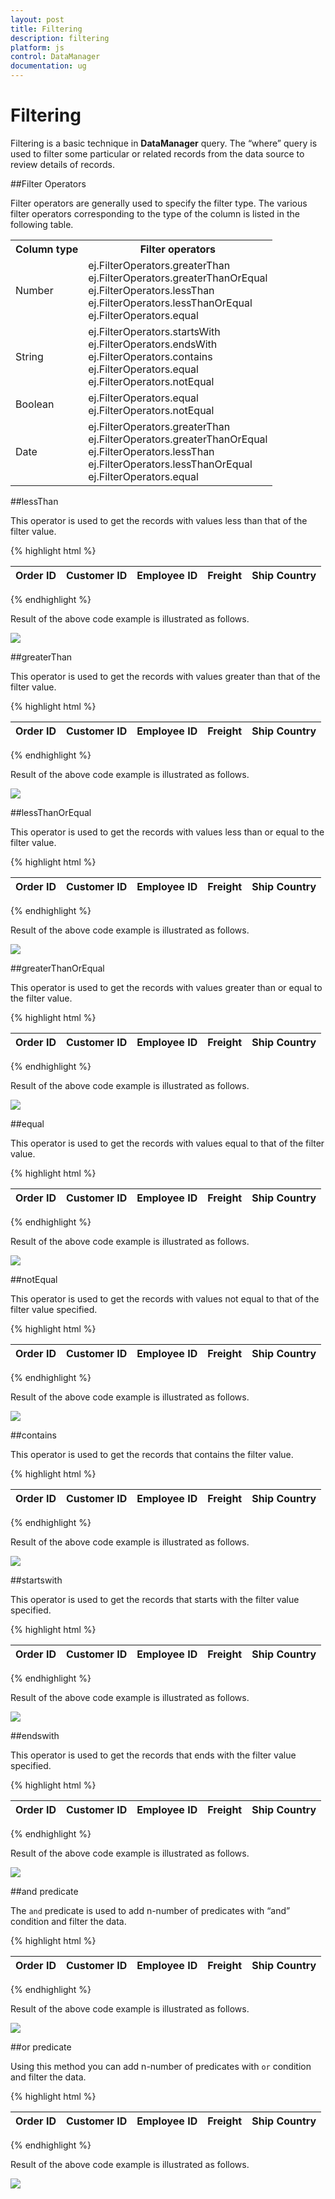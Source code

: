 ```yaml
---
layout: post
title: Filtering
description: filtering
platform: js
control: DataManager
documentation: ug
---
```


# Filtering

Filtering is a basic technique in **DataManager** query. The “where” query is used to filter some particular or related records from the data source to review details of records. 

##Filter Operators

Filter operators are generally used to specify the filter type. The various filter operators corresponding to the type of the column is listed in the following table.

<table>
<tr>
<th>
Column type</th><th>
Filter operators</th></tr>
<tr>
<td>
Number</td><td>
ej.FilterOperators.greaterThan<br/>ej.FilterOperators.greaterThanOrEqual<br/>ej.FilterOperators.lessThan<br/>ej.FilterOperators.lessThanOrEqual<br/>ej.FilterOperators.equal</td></tr>
<tr>
<td>
String</td><td>
ej.FilterOperators.startsWith<br/>ej.FilterOperators.endsWith<br/>ej.FilterOperators.contains<br/>ej.FilterOperators.equal<br/>ej.FilterOperators.notEqual</td></tr>
<tr>
<td>
Boolean</td><td>
ej.FilterOperators.equal<br/>ej.FilterOperators.notEqual</td></tr>
<tr>
<td>
Date</td><td>
ej.FilterOperators.greaterThan<br/>ej.FilterOperators.greaterThanOrEqual<br/>ej.FilterOperators.lessThan<br/>ej.FilterOperators.lessThanOrEqual<br/>ej.FilterOperators.equal</td></tr>
</table>


##lessThan

This operator is used to get the records with values less than that of the filter value.


{% highlight html %}
<div class="datatable">
   <table id="table1" class=" table table-striped table-bordered" style="width:700px">
      <thead>
         <tr>
            <th>Order ID</th>
            <th>Customer ID</th>
            <th>Employee ID</th>
            <th>Freight</th>
            <th>Ship Country</th>
         </tr>
      </thead>
      <tbody></tbody>
   </table>
</div>
<script type="text/javascript">
   $(function () {// Document is ready.
       //oData Adaptor with DataManager
       var dataManager = ej.DataManager({
           url: "http://mvc.syncfusion.com/Services/Northwnd.svc/"****
       });
   
       var query = ej.Query()            
           .from("Orders").select("OrderID", "CustomerID", " EmployeeID", "Freight", "ShipCountry")
           .page(1,10).where("OrderID", "lessThan", 10252, false);
   
       var execute = dataManager.executeQuery(query) // executing query
              .done(function (e) {
                  $("#table1 tbody").html($("#tableTemplate").render(e.result));
              });
   });
</script>
<script id="tableTemplate" type="text/x-jsrender">
   <tr>
       <td>{{>OrderID}}</td>
       <td>{{>CustomerID}}</td>
       <td>{{>EmployeeID}}</td>
       <td>{{>Freight}}</td>
       <td>{{>ShipCountry}}</td>         
   </tr>
</script>

{% endhighlight %}



Result of the above code example is illustrated as follows.



![](/js/DataManager/Filtering_images/Filtering_img1.png) 


##greaterThan

This operator is used to get the records with values greater than that of the filter value.



{% highlight html %}

<div class="datatable">
   <table id="table1" class=" table table-striped table-bordered" style="width:700px">
      <thead>
         <tr>
            <th>Order ID</th>
            <th>Customer ID</th>
            <th>Employee ID</th>
            <th>Freight</th>
            <th>Ship Country</th>
         </tr>
      </thead>
      <tbody></tbody>
   </table>
</div>
<script type="text/javascript">
   $(function () {// Document is ready.
       //oData Adaptor with DataManager
       var dataManager = ej.DataManager({
           url: "http://mvc.syncfusion.com/Services/Northwnd.svc/"
       });
       var query = ej.Query()            
           .from("Orders").select("OrderID", "CustomerID", " EmployeeID", "Freight", "ShipCountry")
           .page(1,5)
           .where("OrderID", "greaterThan", 10263, false);
   
       var execute = dataManager.executeQuery(query) // executing query
              .done(function (e) {
                  $("#table1 tbody").html($("#tableTemplate").render(e.result));
              });  });
</script>
<script id="tableTemplate" type="text/x-jsrender">
   <tr>
       <td>{{>OrderID}}</td>
       <td>{{>CustomerID}}</td>
       <td>{{>EmployeeID}}</td>
       <td>{{>Freight}}</td>
       <td>{{>ShipCountry}}</td>         
   </tr>  
</script>

{% endhighlight %}



Result of the above code example is illustrated as follows.



![](/js/DataManager/Filtering_images/Filtering_img2.png) 

##lessThanOrEqual

This operator is used to get the records with values less than or equal to the filter value.



{% highlight html %}


<div class="datatable">
   <table id="table1" class=" table table-striped table-bordered" style="width:700px">
      <thead>
         <tr>
            <th>Order ID</th>
            <th>Customer ID</th>
            <th>Employee ID</th>
            <th>Freight</th>
            <th>Ship Country</th>
         </tr>
      </thead>
      <tbody></tbody>
   </table>
</div>
<script type="text/javascript">
   $(function () {// Document is ready.
       //oData Adaptor with DataManager
       var dataManager = ej.DataManager({
           url: "http://mvc.syncfusion.com/Services/Northwnd.svc/"
       });
   
       var query = ej.Query()            
           .from("Orders")
   .select("OrderID", "CustomerID", " EmployeeID", "Freight", "ShipCountry")
           .page(1,10)
   .where("OrderID", "lessThanOrEqual", 10251, false);
   
       var execute = dataManager.executeQuery(query) // executing query
              .done(function (e) {
                  $("#table1 tbody").html($("#tableTemplate").render(e.result));
              });
   });
</script>
<script id="tableTemplate" type="text/x-jsrender">
   <tr>
       <td>{{>OrderID}}</td>
       <td>{{>CustomerID}}</td>
       <td>{{>EmployeeID}}</td>
       <td>{{>Freight}}</td>
       <td>{{>ShipCountry}}</td>         
   </tr>
</script>

{% endhighlight %}



Result of the above code example is illustrated as follows.



![](/js/DataManager/Filtering_images/Filtering_img3.png) 


##greaterThanOrEqual

This operator is used to get the records with values greater than or equal to the filter value.



{% highlight html %}

<div class="datatable">
   <table id="table1" class=" table table-striped table-bordered" style="width:700px">
      <thead>
         <tr>
            <th>Order ID</th>
            <th>Customer ID</th>
            <th>Employee ID</th>
            <th>Freight</th>
            <th>Ship Country</th>
         </tr>
      </thead>
      <tbody></tbody>
   </table>
</div>
<script type="text/javascript">
   $(function () {// Document is ready.
       //oData Adaptor with DataManager
       var dataManager = ej.DataManager({
           url: "http://mvc.syncfusion.com/Services/Northwnd.svc/"****
       });
   
       var query = ej.Query()            
           .from("Orders").select("OrderID", "CustomerID", " EmployeeID", "Freight", "ShipCountry")
           .page(1,5)
           .where("OrderID", "greaterThanOrEqual", 10256, false);
   
       var execute = dataManager.executeQuery(query) // executing query
              .done(function (e) {
                  $("#table1 tbody").html($("#tableTemplate").render(e.result));
              });
   });
</script>
<script id="tableTemplate" type="text/x-jsrender">
   <tr>
       <td>{{>OrderID}}</td>
       <td>{{>CustomerID}}</td>
       <td>{{>EmployeeID}}</td>
       <td>{{>Freight}}</td>
       <td>{{>ShipCountry}}</td>         
   </tr>
</script>

{% endhighlight %}



Result of the above code example is illustrated as follows.



![](/js/DataManager/Filtering_images/Filtering_img4.png) 

##equal

This operator is used to get the records with values equal to that of the filter value.



{% highlight html %}


<div class="datatable">
   <table id="table1" class=" table table-striped table-bordered" style="width:700px">
      <thead>
         <tr>
            <th>Order ID</th>
            <th>Customer ID</th>
            <th>Employee ID</th>
            <th>Freight</th>
            <th>Ship Country</th>
         </tr>
      </thead>
      <tbody></tbody>
   </table>
</div>
<script type="text/javascript">
   $(function () {// Document is ready.
       //oData Adaptor with DataManager
       var dataManager = ej.DataManager({
           url: "http://mvc.syncfusion.com/Services/Northwnd.svc/"
       });
   
       var query = ej.Query()            
           .from("Orders").select("OrderID", "CustomerID", " EmployeeID", "Freight", "ShipCountry")
           .page(1,5).where("EmployeeID", "equal", 6, false);
       var execute = dataManager.executeQuery(query) // executing query
              .done(function (e) {
                  $("#table1 tbody").html($("#tableTemplate").render(e.result));
              });
   });
</script>
<script id="tableTemplate" type="text/x-jsrender">
   <tr>
       <td>{{>OrderID}}</td>
       <td>{{>CustomerID}}</td>
       <td>{{>EmployeeID}}</td>
       <td>{{>Freight}}</td>
       <td>{{>ShipCountry}}</td>         
   </tr>
</script>

{% endhighlight %}



Result of the above code example is illustrated as follows.

![](/js/DataManager/Filtering_images/Filtering_img5.png) 

##notEqual

This operator is used to get the records with values not equal to that of the filter value specified.



{% highlight html %}

<div class="datatable">
   <table id="table1" class=" table table-striped table-bordered" style="width:700px">
      <thead>
         <tr>
            <th>Order ID</th>
            <th>Customer ID</th>
            <th>Employee ID</th>
            <th>Freight</th>
            <th>Ship Country</th>
         </tr>
      </thead>
      <tbody></tbody>
   </table>
</div>
<script type="text/javascript">
   $(function () {// Document is ready.
               var dataManager = ej.DataManager({//oData Adaptor with DataManager
           url: "http://mvc.syncfusion.com/Services/Northwnd.svc/"****
       });
   
       var query = ej.Query()            
           .from("Orders")
   .select("OrderID", "CustomerID", " EmployeeID", "Freight", "ShipCountry")
           .page(1,5)
           .where("ShipCountry", "notEqual", "Rio de Janeiro", false);
       var execute = dataManager.executeQuery(query) // executing query
              .done(function (e) {
                  $("#table1 tbody").html($("#tableTemplate").render(e.result));
              });
   });
</script>
<script id="tableTemplate" type="text/x-jsrender">        
   <tr>
   <td>{{>OrderID}}</td>
   <td>{{>CustomerID}}</td>
   <td>{{>EmployeeID}}</td>
   <td>{{>Freight}}</td>
   <td>{{>ShipCountry}}</td></tr>                 
</script>

{% endhighlight %}



Result of the above code example is illustrated as follows.



![](/js/DataManager/Filtering_images/Filtering_img6.png) 


##contains

This operator is used to get the records that contains the filter value.



{% highlight html %}


<div class="datatable">
   <table id="table1" class=" table table-striped table-bordered" style="width:700px">
      <thead>
         <tr>
            <th>Order ID</th>
            <th>Customer ID</th>
            <th>Employee ID</th>
            <th>Freight</th>
            <th>Ship Country</th>
         </tr>
      </thead>
      <tbody></tbody>
   </table>
</div>
<script type="text/javascript">
   $(function () {// Document is ready.
       //oData Adaptor with DataManager
       var dataManager = ej.DataManager({
           url: "http://mvc.syncfusion.com/Services/Northwnd.svc/"****
       });
   
       var query = ej.Query()            
           .from("Orders")
   .select("OrderID", "CustomerID", " EmployeeID", "Freight", "ShipCountry")
           .page(1,5)
           .where("CustomerID", "contains", "A", false);
   
       var execute = dataManager.executeQuery(query) // executing query
              .done(function (e) {
                  $("#table1 tbody").html($("#tableTemplate").render(e.result));
              });
   });
</script>
<script id="tableTemplate" type="text/x-jsrender">
   <tr>
       <td>{{>OrderID}}</td>
       <td>{{>CustomerID}}</td>
       <td>{{>EmployeeID}}</td>
       <td>{{>Freight}}</td>
       <td>{{>ShipCountry}}</td>         
   </tr>
</script>

{% endhighlight %}



Result of the above code example is illustrated as follows.



![](/js/DataManager/Filtering_images/Filtering_img7.png) 

##startswith

This operator is used to get the records that starts with the filter value specified.



{% highlight html %}

<div class="datatable">
   <table id="table1" class=" table table-striped table-bordered" style="width:700px">
      <thead>
         <tr>
            <th>Order ID</th>
            <th>Customer ID</th>
            <th>Employee ID</th>
            <th>Freight</th>
            <th>Ship Country</th>
         </tr>
      </thead>
      <tbody></tbody>
   </table>
</div>
<script type="text/javascript">
   $(function () {// Document is ready.
       //oData Adaptor with DataManager
       var dataManager = ej.DataManager({
           url: "http://mvc.syncfusion.com/Services/Northwnd.svc/"
       });
   
       var query = ej.Query()            
           .from("Orders").select("OrderID", "CustomerID", " EmployeeID", "Freight", "ShipCountry")
           .page(1,5).where("CustomerID", "startswith", "V", false);
   
       var execute = dataManager.executeQuery(query) // executing query
              .done(function (e) {
                  $("#table1 tbody").html($("#tableTemplate").render(e.result));
              });
   });
</script>
<script id="tableTemplate" type="text/x-jsrender">
   <tr>
       <td>{{>OrderID}}</td>
       <td>{{>CustomerID}}</td>
       <td>{{>EmployeeID}}</td>
       <td>{{>Freight}}</td>
       <td>{{>ShipCountry}}</td>         
   </tr>
</script>

{% endhighlight %}



Result of the above code example is illustrated as follows.



![](/js/DataManager/Filtering_images/Filtering_img8.png) 

##endswith

This operator is used to get the records that ends with the filter value specified.


{% highlight html %}


<div class="datatable">
   <table id="table1" class=" table table-striped table-bordered" style="width:700px">
      <thead>
         <tr>
            <th>Order ID</th>
            <th>Customer ID</th>
            <th>Employee ID</th>
            <th>Freight</th>
            <th>Ship Country</th>
         </tr>
      </thead>
      <tbody></tbody>
   </table>
</div>
<script type="text/javascript">
   $(function () {// Document is ready.
       //oData Adaptor with DataManager
       var dataManager = ej.DataManager({
           url: "http://mvc.syncfusion.com/Services/Northwnd.svc/"
       });
   
       var query = ej.Query()            
           .from("Orders").select("OrderID", "CustomerID", " EmployeeID", "Freight", "ShipCountry")
           .page(1,5).where("CustomerID", "endswith", "E", false);
   
       var execute = dataManager.executeQuery(query) // executing query
              .done(function (e) {
                  $("#table1 tbody").html($("#tableTemplate").render(e.result));
              });
   });
</script>
<script id="tableTemplate" type="text/x-jsrender">
   <tr>
       <td>{{>OrderID}}</td>
       <td>{{>CustomerID}}</td>
       <td>{{>EmployeeID}}</td>
       <td>{{>Freight}}</td>
       <td>{{>ShipCountry}}</td>         
   </tr>
</script>

{% endhighlight %}



Result of the above code example is illustrated as follows.



![](/js/DataManager/Filtering_images/Filtering_img9.png) 

##and predicate

The `and` predicate is used to add n-number of predicates with “and” condition and filter the data.



{% highlight html %}


<div class="datatable">
   <table id="table1" class=" table table-striped table-bordered" style="width:700px">
      <thead>
         <tr>
            <th>Order ID</th>
            <th>Customer ID</th>
            <th>Employee ID</th>
            <th>Freight</th>
            <th>Ship Country</th>
         </tr>
      </thead>
      <tbody></tbody>
   </table>
</div>
<script type="text/javascript">
   $(function () {// Document is ready.
       //oData Adaptor with DataManager
       var dataManager = ej.DataManager({
           url: "http://mvc.syncfusion.com/Services/Northwnd.svc/"
   });
   
       var query = ej.Query()            
           .from("Orders")
   .select("OrderID", "CustomerID", " EmployeeID", "Freight", "ShipCountry")
           .page(1,5)
           .where(ej.Predicate("OrderID", ej.FilterOperators.greaterThan, 10399, true).and("CustomerID", ej.FilterOperators.startsWith, "V", true));
       var execute = dataManager.executeQuery(query) // executing query
              .done(function (e) {
                  $("#table1 tbody").html($("#tableTemplate").render(e.result));
              });
   });
</script>
<script id="tableTemplate" type="text/x-jsrender">
   <tr>
       <td>{{>OrderID}}</td>
       <td>{{>CustomerID}}</td>
       <td>{{>EmployeeID}}</td>
       <td>{{>Freight}}</td>
       <td>{{>ShipCountry}}</td>         
   </tr>
</script>

{% endhighlight %}



Result of the above code example is illustrated as follows.



![](/js/DataManager/Filtering_images/Filtering_img10.png) 

##or predicate

Using this method you can add n-number of predicates with `or` condition and filter the data.



{% highlight html %}


<div class="datatable">
   <table id="table1" class=" table table-striped table-bordered" style="width:700px">
      <thead>
         <tr>
            <th>Order ID</th>
            <th>Customer ID</th>
            <th>Employee ID</th>
            <th>Freight</th>
            <th>Ship Country</th>
         </tr>
      </thead>
      <tbody></tbody>
   </table>
</div>
<script type="text/javascript">
   $(function () {// Document is ready.
       //oData Adaptor with DataManager
       var dataManager = ej.DataManager({
           url: "http://mvc.syncfusion.com/Services/Northwnd.svc/"
       });
   
       var query = ej.Query()            
           .from("Orders")
   .select("OrderID", "CustomerID", " EmployeeID", "Freight", "ShipCountry")
           .page(1,5)
           .where(ej.Predicate("EmployeeID", ej.FilterOperators.greaterThan, 6, true)**.or**("CustomerID", ej.FilterOperators.startsWith, "S", true));
   
       var execute = dataManager.executeQuery(query) // executing query
              .done(function (e) {
                  $("#table1 tbody").html($("#tableTemplate").render(e.result));
              });
   });
</script>
<script id="tableTemplate" type="text/x-jsrender">
   <tr>
       <td>{{>OrderID}}</td>
       <td>{{>CustomerID}}</td>
       <td>{{>EmployeeID}}</td>
       <td>{{>Freight}}</td>
       <td>{{>ShipCountry}}</td>         
   </tr>
</script>

{% endhighlight %}



Result of the above code example is illustrated as follows.



![](/js/DataManager/Filtering_images/Filtering_img11.png) 

